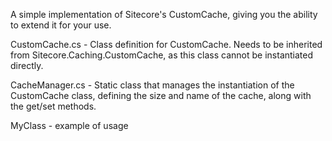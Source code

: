 A simple implementation of Sitecore's CustomCache,
giving you the ability to extend it for your use.

CustomCache.cs - Class definition for CustomCache. Needs to be inherited from Sitecore.Caching.CustomCache, as this class cannot be instantiated directly. 

CacheManager.cs - Static class that manages the instantiation of the CustomCache class, defining the size and name of the cache, along with the get/set methods.

MyClass - example of usage

